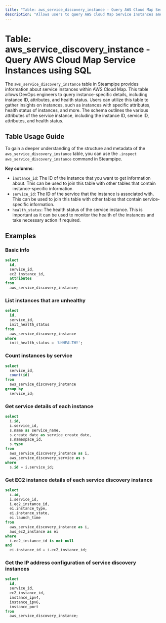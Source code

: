 ```yaml
---
title: "Table: aws_service_discovery_instance - Query AWS Cloud Map Service Instances using SQL"
description: "Allows users to query AWS Cloud Map Service Instances and retrieve detailed information about each instance associated with a specified service. This information includes the instance ID, instance attributes, and the health status of the instance."
---
```


# Table: aws_service_discovery_instance - Query AWS Cloud Map Service Instances using SQL

The `aws_service_discovery_instance` table in Steampipe provides information about service instances within AWS Cloud Map. This table allows DevOps engineers to query instance-specific details, including instance ID, attributes, and health status. Users can utilize this table to gather insights on instances, such as instances with specific attributes, health status of instances, and more. The schema outlines the various attributes of the service instance, including the instance ID, service ID, attributes, and health status.

## Table Usage Guide

To gain a deeper understanding of the structure and metadata of the `aws_service_discovery_instance` table, you can use the `.inspect aws_service_discovery_instance` command in Steampipe.

**Key columns**:

- `instance_id`: The ID of the instance that you want to get information about. This can be used to join this table with other tables that contain instance-specific information.
- `service_id`: The ID of the service that the instance is associated with. This can be used to join this table with other tables that contain service-specific information.
- `health_status`: The health status of the service instance. This is important as it can be used to monitor the health of the instances and take necessary action if required.

## Examples

### Basic info

```sql
select
  id,
  service_id,
  ec2_instance_id,
  attributes
from
  aws_service_discovery_instance;
```

### List instances that are unhealthy

```sql
select
  id,
  service_id,
  init_health_status
from
  aws_service_discovery_instance
where
  init_health_status = 'UNHEALTHY';
```

### Count instances by service

```sql
select
  service_id,
  count(id)
from
  aws_service_discovery_instance
group by
  service_id;
```

### Get service details of each instance

```sql
select
  i.id,
  i.service_id,
  s.name as service_name,
  s.create_date as service_create_date,
  s.namespace_id,
  s.type
from
  aws_service_discovery_instance as i,
  aws_service_discovery_service as s
where
  s.id = i.service_id;
```

### Get EC2 instance details of each service discovery instance

```sql
select
  i.id,
  i.service_id,
  i.ec2_instance_id,
  ei.instance_type,
  ei.instance_state,
  ei.launch_time
from
  aws_service_discovery_instance as i,
  aws_ec2_instance as ei
where
  i.ec2_instance_id is not null
and
  ei.instance_id = i.ec2_instance_id;
```

### Get the IP address configuration of service discovery instances 

```sql
select
  id,
  service_id,
  ec2_instance_id,
  instance_ipv4,
  instance_ipv6,
  instance_port
from
  aws_service_discovery_instance;
```
